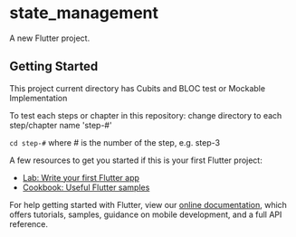 # state_management

A new Flutter project.

## Getting Started

This project current directory has Cubits and BLOC test or Mockable Implementation

To test each steps or chapter in this repository:
change directory to each step/chapter name 'step-#'

`cd step-#` where # is the number of the step, e.g. step-3

A few resources to get you started if this is your first Flutter project:

- [Lab: Write your first Flutter app](https://flutter.dev/docs/get-started/codelab)
- [Cookbook: Useful Flutter samples](https://flutter.dev/docs/cookbook)

For help getting started with Flutter, view our
[online documentation](https://flutter.dev/docs), which offers tutorials,
samples, guidance on mobile development, and a full API reference.
